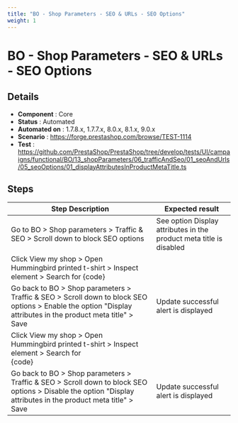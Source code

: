 ```yaml
---
title: "BO - Shop Parameters - SEO & URLs - SEO Options"
weight: 1
---
```


# BO - Shop Parameters - SEO & URLs - SEO Options
## Details
* **Component** : Core
* **Status** : Automated
* **Automated on** : 1.7.8.x, 1.7.7.x, 8.0.x, 8.1.x, 9.0.x
* **Scenario** : https://forge.prestashop.com/browse/TEST-1114
* **Test** : https://github.com/PrestaShop/PrestaShop/tree/develop/tests/UI/campaigns/functional/BO/13_shopParameters/06_trafficAndSeo/01_seoAndUrls/05_seoOptions/01_displayAttributesInProductMetaTitle.ts

## Steps
| Step Description | Expected result |
| ----- | ----- |
| Go to BO > Shop parameters > Traffic & SEO > Scroll down to block SEO options | See option Display attributes in the product meta title is disabled |
| Click View my shop > Open Hummingbird printed t-shirt > Inspect element > Search for <title> element | You will find<br>{code:java}<br><title>Hummingbird printed t-shirt</title>{code} |
| Go back to BO > Shop parameters > Traffic & SEO > Scroll down to block SEO options > Enable the option "Display attributes in the product meta title" > Save | Update successful alert is displayed |
| Click View my shop > Open Hummingbird printed t-shirt > Inspect element > Search for <title> element | YOu will find <br>{code:java}<br><title>Hummingbird printed t-shirt Size S Color White</title><br>{code} |
| Go back to BO > Shop parameters > Traffic & SEO > Scroll down to block SEO options > Disable the option "Display attributes in the product meta title" > Save | Update successful alert is displayed |